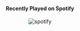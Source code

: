 <div align="center">
    <h4>Recently Played on Spotify</h4>
    <img src="https://spotify-github-profile.vercel.app/api/view?uid=infraredyt.com&cover_image=true&theme=novatorem" alt="spotify" />
</div>


